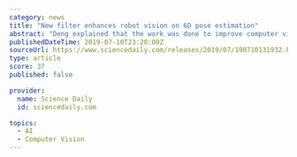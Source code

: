 ```yaml
---
category: news
title: "New filter enhances robot vision on 6D pose estimation"
abstract: "Deng explained that the work was done to improve computer vision. He and his colleagues developed a filter to help robots analyze spatial data. The filter looks at each particle, or piece of image information collected by cameras aimed at an object to help ..."
publishedDateTime: 2019-07-10T23:28:00Z
sourceUrl: https://www.sciencedaily.com/releases/2019/07/190710131932.htm
type: article
score: 37
published: false

provider:
  name: Science Daily
  id: sciencedaily.com

topics:
  - AI
  - Computer Vision
---
```

